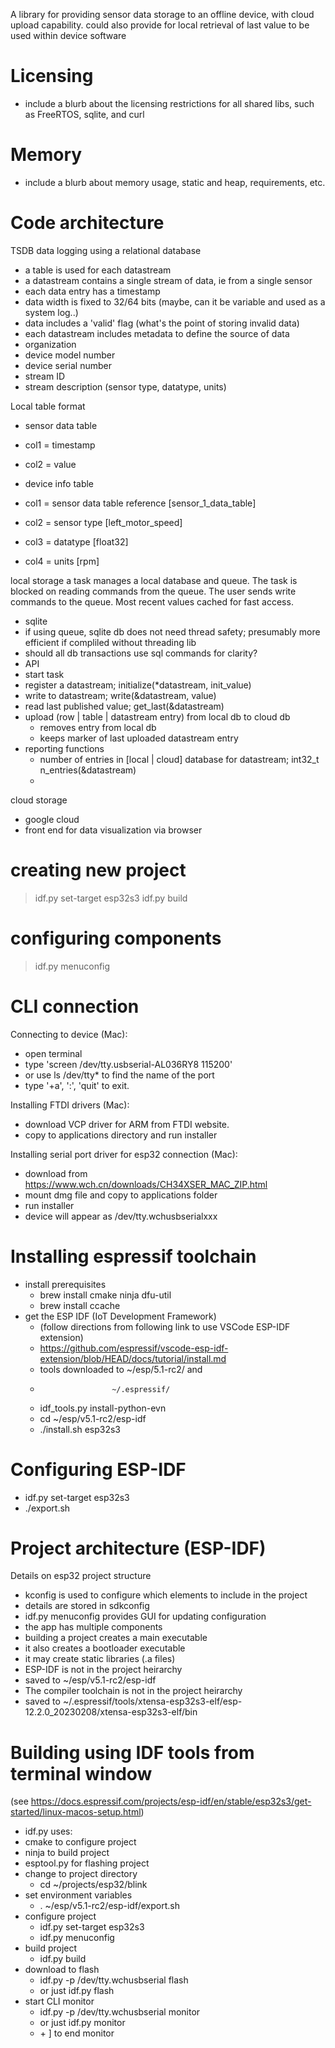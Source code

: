 A library for providing sensor data storage to an offline device, with cloud upload capability.
could also provide for local retrieval of last value to be used within device software

# Licensing
 - include a blurb about the licensing restrictions for all shared libs, such as FreeRTOS, sqlite, and curl

# Memory
 -  include a blurb about memory usage, static and heap, requirements, etc.

# Code architecture
TSDB data logging using a relational database
 - a table is used for each datastream
 - a datastream contains a single stream of data, ie from a single sensor
 - each data entry has a timestamp
 - data width is fixed to 32/64 bits (maybe, can it be variable and used as a system log..)
 - data includes a 'valid' flag (what's the point of storing invalid data)
 - each datastream includes metadata to define the source of data
  - organization
  - device model number
  - device serial number
  - stream ID
  - stream description (sensor type, datatype, units)

Local table format
 - sensor data table
  - col1 = timestamp
  - col2 = value

 - device info table
  - col1 = sensor data table reference [sensor_1_data_table]
  - col2 = sensor type [left_motor_speed]
  - col3 = datatype [float32]
  - col4 = units [rpm]


local storage
a task manages a local database and queue. The task is blocked on reading commands from the queue. The user
sends write commands to the queue. Most recent values cached for fast access.
 - sqlite
  - if using queue, sqlite db does not need thread safety; presumably more efficient if compliled without threading lib
  - should all db transactions use sql commands for clarity?
 - API
  - start task
  - register a datastream; initialize(*datastream, init_value)
  - write to datastream;  write(&datastream, value)
  - read last published value; get_last(&datastream)
  - upload (row | table | datastream entry) from local db to cloud db
    - removes entry from local db
    - keeps marker of last uploaded datastream entry
  - reporting functions
    - number of entries in [local | cloud] database for datastream; int32_t n_entries(&datastream)
    - 

cloud storage
 - google cloud
 - front end for data visualization via browser

# creating new project
> idf.py set-target esp32s3
> idf.py build

# configuring components
> idf.py menuconfig

# CLI connection
Connecting to device (Mac):
- open terminal
- type 'screen /dev/tty.usbserial-AL036RY8 115200' 
-   or use ls /dev/tty* to find the name of the port
- type '<ctrl>+a', ':', 'quit' to exit.

Installing FTDI drivers (Mac):
- download VCP driver for ARM from FTDI website.
- copy to applications directory and run installer

Installing serial port driver for esp32 connection (Mac):
- download from https://www.wch.cn/downloads/CH34XSER_MAC_ZIP.html
- mount dmg file and copy to applications folder
- run installer
- device will appear as /dev/tty.wchusbserialxxx

# Installing espressif toolchain
- install prerequisites 
  - brew install cmake ninja dfu-util
  - brew install ccache
- get the ESP IDF (IoT Development Framework)
  - (follow directions from following link to use VSCode ESP-IDF extension)
  - https://github.com/espressif/vscode-esp-idf-extension/blob/HEAD/docs/tutorial/install.md
  - tools downloaded to ~/esp/5.1-rc2/ and
  -                     ~/.espressif/
  - idf_tools.py install-python-evn
  - cd ~/esp/v5.1-rc2/esp-idf
  - ./install.sh esp32s3

# Configuring ESP-IDF   
  - idf.py set-target esp32s3
  - ./export.sh

# Project architecture (ESP-IDF)
Details on esp32 project structure
- kconfig is used to configure which elements to include in the project
-   details are stored in sdkconfig
-   idf.py menuconfig provides GUI for updating configuration
- the app has multiple components
-   building a project creates a main executable
-   it also creates a bootloader executable
-   it may create static libraries (.a files)
- ESP-IDF is not in the project heirarchy
-   saved to ~/esp/v5.1-rc2/esp-idf
- The compiler toolchain is not in the project heirarchy
-   saved to ~/.espressif/tools/xtensa-esp32s3-elf/esp-12.2.0_20230208/xtensa-esp32s3-elf/bin


# Building using IDF tools from terminal window
(see https://docs.espressif.com/projects/esp-idf/en/stable/esp32s3/get-started/linux-macos-setup.html)
- idf.py uses:
-    cmake to configure project
-    ninja to build project
-    esptool.py for flashing project
- change to project directory
  - cd ~/projects/esp32/blink
- set environment variables
  - . ~/esp/v5.1-rc2/esp-idf/export.sh
- configure project
  - idf.py set-target esp32s3
  - idf.py menuconfig
- build project
  - idf.py build
- download to flash
  - idf.py -p /dev/tty.wchusbserial<SN> flash
  - or just idf.py flash
- start CLI monitor
  - idf.py -p /dev/tty.wchusbserial<SN> monitor
  - or just idf.py monitor
  - <ctrl> + ] to end monitor
